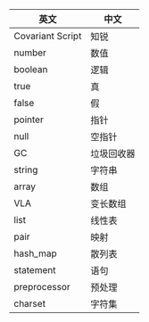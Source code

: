 | 英文 | 中文 |
|------|------|
Covariant Script | 知锐
number | 数值
boolean | 逻辑
true | 真
false | 假
pointer | 指针
null | 空指针
GC | 垃圾回收器
string | 字符串
array | 数组
VLA | 变长数组
list | 线性表
pair | 映射
hash_map | 散列表
statement | 语句
preprocessor | 预处理
charset | 字符集
